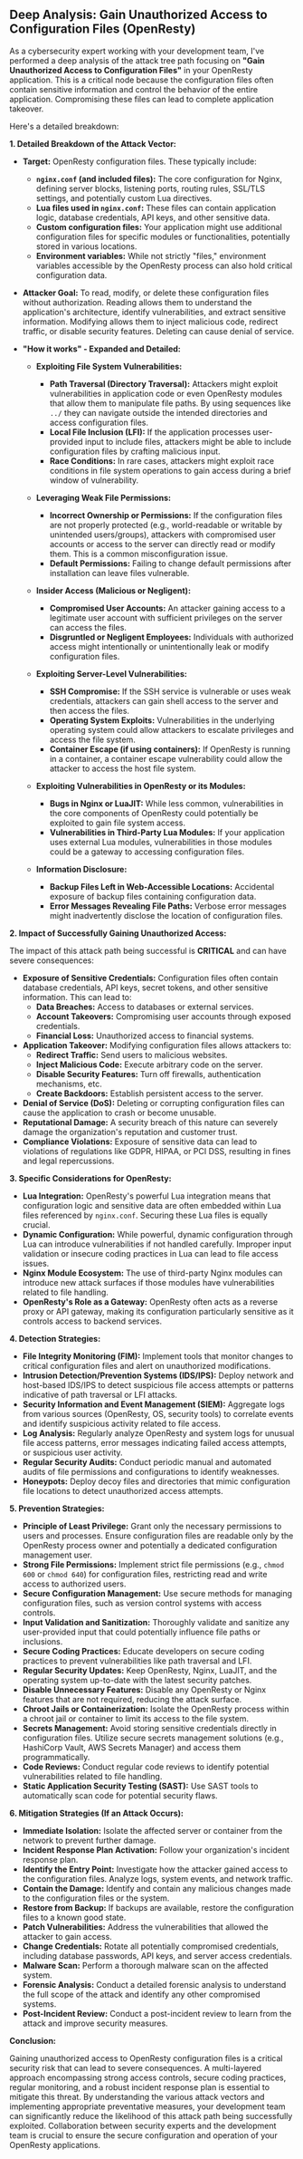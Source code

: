 ## Deep Analysis: Gain Unauthorized Access to Configuration Files (OpenResty)

As a cybersecurity expert working with your development team, I've performed a deep analysis of the attack tree path focusing on **"Gain Unauthorized Access to Configuration Files"** in your OpenResty application. This is a critical node because the configuration files often contain sensitive information and control the behavior of the entire application. Compromising these files can lead to complete application takeover.

Here's a detailed breakdown:

**1. Detailed Breakdown of the Attack Vector:**

* **Target:** OpenResty configuration files. These typically include:
    * **`nginx.conf` (and included files):** The core configuration for Nginx, defining server blocks, listening ports, routing rules, SSL/TLS settings, and potentially custom Lua directives.
    * **Lua files used in `nginx.conf`:**  These files can contain application logic, database credentials, API keys, and other sensitive data.
    * **Custom configuration files:** Your application might use additional configuration files for specific modules or functionalities, potentially stored in various locations.
    * **Environment variables:** While not strictly "files," environment variables accessible by the OpenResty process can also hold critical configuration data.

* **Attacker Goal:** To read, modify, or delete these configuration files without authorization. Reading allows them to understand the application's architecture, identify vulnerabilities, and extract sensitive information. Modifying allows them to inject malicious code, redirect traffic, or disable security features. Deleting can cause denial of service.

* **"How it works" - Expanded and Detailed:**

    * **Exploiting File System Vulnerabilities:**
        * **Path Traversal (Directory Traversal):** Attackers might exploit vulnerabilities in application code or even OpenResty modules that allow them to manipulate file paths. By using sequences like `../` they can navigate outside the intended directories and access configuration files.
        * **Local File Inclusion (LFI):** If the application processes user-provided input to include files, attackers might be able to include configuration files by crafting malicious input.
        * **Race Conditions:** In rare cases, attackers might exploit race conditions in file system operations to gain access during a brief window of vulnerability.

    * **Leveraging Weak File Permissions:**
        * **Incorrect Ownership or Permissions:** If the configuration files are not properly protected (e.g., world-readable or writable by unintended users/groups), attackers with compromised user accounts or access to the server can directly read or modify them. This is a common misconfiguration issue.
        * **Default Permissions:** Failing to change default permissions after installation can leave files vulnerable.

    * **Insider Access (Malicious or Negligent):**
        * **Compromised User Accounts:** An attacker gaining access to a legitimate user account with sufficient privileges on the server can access the files.
        * **Disgruntled or Negligent Employees:** Individuals with authorized access might intentionally or unintentionally leak or modify configuration files.

    * **Exploiting Server-Level Vulnerabilities:**
        * **SSH Compromise:** If the SSH service is vulnerable or uses weak credentials, attackers can gain shell access to the server and then access the files.
        * **Operating System Exploits:** Vulnerabilities in the underlying operating system could allow attackers to escalate privileges and access the file system.
        * **Container Escape (if using containers):**  If OpenResty is running in a container, a container escape vulnerability could allow the attacker to access the host file system.

    * **Exploiting Vulnerabilities in OpenResty or its Modules:**
        * **Bugs in Nginx or LuaJIT:** While less common, vulnerabilities in the core components of OpenResty could potentially be exploited to gain file system access.
        * **Vulnerabilities in Third-Party Lua Modules:** If your application uses external Lua modules, vulnerabilities in those modules could be a gateway to accessing configuration files.

    * **Information Disclosure:**
        * **Backup Files Left in Web-Accessible Locations:**  Accidental exposure of backup files containing configuration data.
        * **Error Messages Revealing File Paths:**  Verbose error messages might inadvertently disclose the location of configuration files.

**2. Impact of Successfully Gaining Unauthorized Access:**

The impact of this attack path being successful is **CRITICAL** and can have severe consequences:

* **Exposure of Sensitive Credentials:** Configuration files often contain database credentials, API keys, secret tokens, and other sensitive information. This can lead to:
    * **Data Breaches:** Access to databases or external services.
    * **Account Takeovers:** Compromising user accounts through exposed credentials.
    * **Financial Loss:** Unauthorized access to financial systems.
* **Application Takeover:** Modifying configuration files allows attackers to:
    * **Redirect Traffic:** Send users to malicious websites.
    * **Inject Malicious Code:** Execute arbitrary code on the server.
    * **Disable Security Features:** Turn off firewalls, authentication mechanisms, etc.
    * **Create Backdoors:** Establish persistent access to the server.
* **Denial of Service (DoS):** Deleting or corrupting configuration files can cause the application to crash or become unusable.
* **Reputational Damage:** A security breach of this nature can severely damage the organization's reputation and customer trust.
* **Compliance Violations:**  Exposure of sensitive data can lead to violations of regulations like GDPR, HIPAA, or PCI DSS, resulting in fines and legal repercussions.

**3. Specific Considerations for OpenResty:**

* **Lua Integration:** OpenResty's powerful Lua integration means that configuration logic and sensitive data are often embedded within Lua files referenced by `nginx.conf`. Securing these Lua files is equally crucial.
* **Dynamic Configuration:** While powerful, dynamic configuration through Lua can introduce vulnerabilities if not handled carefully. Improper input validation or insecure coding practices in Lua can lead to file access issues.
* **Nginx Module Ecosystem:**  The use of third-party Nginx modules can introduce new attack surfaces if those modules have vulnerabilities related to file handling.
* **OpenResty's Role as a Gateway:** OpenResty often acts as a reverse proxy or API gateway, making its configuration particularly sensitive as it controls access to backend services.

**4. Detection Strategies:**

* **File Integrity Monitoring (FIM):** Implement tools that monitor changes to critical configuration files and alert on unauthorized modifications.
* **Intrusion Detection/Prevention Systems (IDS/IPS):** Deploy network and host-based IDS/IPS to detect suspicious file access attempts or patterns indicative of path traversal or LFI attacks.
* **Security Information and Event Management (SIEM):** Aggregate logs from various sources (OpenResty, OS, security tools) to correlate events and identify suspicious activity related to file access.
* **Log Analysis:** Regularly analyze OpenResty and system logs for unusual file access patterns, error messages indicating failed access attempts, or suspicious user activity.
* **Regular Security Audits:** Conduct periodic manual and automated audits of file permissions and configurations to identify weaknesses.
* **Honeypots:** Deploy decoy files and directories that mimic configuration file locations to detect unauthorized access attempts.

**5. Prevention Strategies:**

* **Principle of Least Privilege:** Grant only the necessary permissions to users and processes. Ensure configuration files are readable only by the OpenResty process owner and potentially a dedicated configuration management user.
* **Strong File Permissions:** Implement strict file permissions (e.g., `chmod 600` or `chmod 640`) for configuration files, restricting read and write access to authorized users.
* **Secure Configuration Management:** Use secure methods for managing configuration files, such as version control systems with access controls.
* **Input Validation and Sanitization:**  Thoroughly validate and sanitize any user-provided input that could potentially influence file paths or inclusions.
* **Secure Coding Practices:**  Educate developers on secure coding practices to prevent vulnerabilities like path traversal and LFI.
* **Regular Security Updates:** Keep OpenResty, Nginx, LuaJIT, and the operating system up-to-date with the latest security patches.
* **Disable Unnecessary Features:** Disable any OpenResty or Nginx features that are not required, reducing the attack surface.
* **Chroot Jails or Containerization:**  Isolate the OpenResty process within a chroot jail or container to limit its access to the file system.
* **Secrets Management:**  Avoid storing sensitive credentials directly in configuration files. Utilize secure secrets management solutions (e.g., HashiCorp Vault, AWS Secrets Manager) and access them programmatically.
* **Code Reviews:** Conduct regular code reviews to identify potential vulnerabilities related to file handling.
* **Static Application Security Testing (SAST):** Use SAST tools to automatically scan code for potential security flaws.

**6. Mitigation Strategies (If an Attack Occurs):**

* **Immediate Isolation:** Isolate the affected server or container from the network to prevent further damage.
* **Incident Response Plan Activation:** Follow your organization's incident response plan.
* **Identify the Entry Point:** Investigate how the attacker gained access to the configuration files. Analyze logs, system events, and network traffic.
* **Contain the Damage:** Identify and contain any malicious changes made to the configuration files or the system.
* **Restore from Backup:** If backups are available, restore the configuration files to a known good state.
* **Patch Vulnerabilities:** Address the vulnerabilities that allowed the attacker to gain access.
* **Change Credentials:** Rotate all potentially compromised credentials, including database passwords, API keys, and server access credentials.
* **Malware Scan:** Perform a thorough malware scan on the affected system.
* **Forensic Analysis:** Conduct a detailed forensic analysis to understand the full scope of the attack and identify any other compromised systems.
* **Post-Incident Review:**  Conduct a post-incident review to learn from the attack and improve security measures.

**Conclusion:**

Gaining unauthorized access to OpenResty configuration files is a critical security risk that can lead to severe consequences. A multi-layered approach encompassing strong access controls, secure coding practices, regular monitoring, and a robust incident response plan is essential to mitigate this threat. By understanding the various attack vectors and implementing appropriate preventative measures, your development team can significantly reduce the likelihood of this attack path being successfully exploited. Collaboration between security experts and the development team is crucial to ensure the secure configuration and operation of your OpenResty applications.
